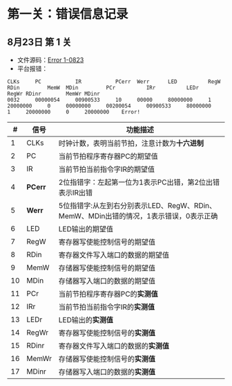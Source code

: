 # 第一关：错误信息记录

## 8月23日 第 1 关

- 文件源码：[Error 1-0823](./error1-0823.txt)
- 平台报错：

```
CLKs     PC           IR           PCerr  Werr      LED          RegW  RDin         MemW  MDin         PCr          IRr          LEDr         RegWr RDinr        MemWr MDinr
0032     00000054     00900533     10     00000     80000000     1     20000000     0     00000000     00200054     00900533     80000000     1     20000000     0     20000000    Error!
```

| #    | 信号      | 功能描述                                                     |
| ---- | --------- | ------------------------------------------------------------ |
| 1    | CLKs      | 时钟计数，表明当前节拍，注意计数为**十六进制**               |
| 2    | PC        | 当前节拍程序寄存器PC的期望值                                 |
| 3    | IR        | 当前节拍当前指令字IR的期望值                                 |
| 4    | **PCerr** | 2位指错字：左起第一位为1表示PC出错，第2位出错表示IR出错      |
| 5    | **Werr**  | 5位指错字:从左到右分别表示LED、RegW、RDin、MemW、MDin出错的情况，1表示错误，0表示正确 |
| 6    | LED       | LED输出的期望值                                              |
| 7    | RegW      | 寄存器写使能控制信号的期望值                                 |
| 8    | RDin      | 寄存器文件写入端口的数据的期望值                             |
| 9    | MemW      | 存储器写使能控制信号的期望值                                 |
| 10   | MDin      | 存储器写入端口的数据的期望值                                 |
| 11   | PCr       | 当前节拍程序寄存器PC的**实测值**                             |
| 12   | IRr       | 当前节拍当前指令字IR的**实测值**                             |
| 13   | LEDr      | LED输出的**实测值**                                          |
| 14   | RegWr     | 寄存器写使能控制信号的**实测值**                             |
| 15   | RDinr     | 寄存器文件写入端口的数据的**实测值**                         |
| 16   | MemWr     | 存储器写使能控制信号的**实测值**                             |
| 17   | MDinr     | 存储器写入端口的数据的**实测值**                             |
